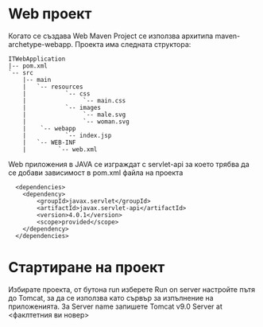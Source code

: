 # Web проект

Когато се създава Web Maven Project се използва архитипа maven-archetype-webapp. Проекта има следната структора:

```
ITWebApplication
|-- pom.xml
`-- src
    |-- main
    |   `-- resources
    |           `-- css
    |                `-- main.css
    |           `-- images
    |                `-- male.svg
    |                `-- woman.svg
    |    `-- webapp
    |           `-- index.jsp
    |   `-- WEB-INF
    |         `-- web.xml
```

Web приложения в JAVA се изграждат с servlet-api за което трябва да се добави зависимост в pom.xml файла на проекта 

```
  <dependencies>
    <dependency>
	    <groupId>javax.servlet</groupId>
	    <artifactId>javax.servlet-api</artifactId>
	    <version>4.0.1</version>
	    <scope>provided</scope>
    </dependency>
  </dependencies>
```

# Стартиране на проект

Избирате проекта, от бутона run изберете Run on server настройте пътя до Tomcat, за да се използва като сървър за изпълнение на приложенията. За Server name запишете Tomcat v9.0 Server at <факлтетния ви новер>
